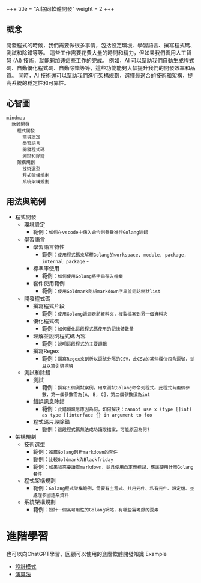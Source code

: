 +++
title = "AI協同軟體開發"
weight = 2
+++

## 概念
開發程式的時候，我們需要做很多事情，包括設定環境、學習語言、撰寫程式碼、測試和除錯等等。
這些工作需要花費大量的時間和精力，但如果我們善用人工智慧 (AI) 技術，就能夠加速這些工作的完成。
例如，AI 可以幫助我們自動生成程式碼、自動優化程式碼、自動除錯等等，這些功能能夠大幅提升我們的開發效率和品質。
同時，AI 技術還可以幫助我們進行架構規劃，選擇最適合的技術和架構，提高系統的穩定性和可靠性。

## 心智圖
```mermaid
mindmap
  軟體開發
    程式開發
      環境設定
      學習語言
      開發程式碼
      測試和除錯
    架構規劃
      技術選型
      程式架構規劃
      系統架構規劃
```


## 用法與範例
- 程式開發
  - 環境設定
    - 範例：`如何在vscode中傳入命令列參數進行Golang除錯`
  - 學習語言
    - 學習語言特性
      - 範例：`使用程式碼來解釋Golang的workspace, module, package, internal package`      - 
    - 標準庫使用
      - 範例：`如何使用Golang將字串存入檔案`
    - 套件使用範例
      - 範例：`使用Goldmark剖析markdown字串並走訪樹狀list`
  - 開發程式碼
    - 撰寫程式片段
      - 範例：`使用Golang遞迴走訪資料夾，複製檔案到另一個資料夾`
    - 優化程式碼
      - 範例：`如何優化這段程式碼使用的記憶體數量`
    - 理解並說明程式碼內容
      - 範例：`說明這段程式的主要邏輯`
    - 撰寫Regex
      - 範例：`撰寫Regex來剖析以逗號分隔的CSV，此CSV的某些欄位包含逗號，並且以雙引號環繞`
  - 測試和除錯
    - 測試
      - 範例：`撰寫五個測試案例，用來測試Golang命令列程式。此程式有兩個參數，第一個參數需為[A, B, C]，第二個參數須為int`
    - 錯誤訊息除錯
      - 範例：`此錯誤訊息原因為何，如何解決：cannot use x (type []int) as type []interface {} in argument to foo`
    - 程式碼片段除錯
      - 範例：`這段程式碼無法成功讀取檔案，可能原因為何?`
- 架構規劃
  - 技術選型
    - 範例：`推薦Golang剖析markdown的套件`
    - 範例：`比較Goldmark與Blackfriday`
    - 範例：`如果我需要讀取markdown，並且使用自定義標記，應該使用什麼Golang套件`
  - 程式架構規劃
    - 範例：`Golang程式架構範例，需要有主程式、共用元件、私有元件、設定檔、並處理多國語系資料`
  - 系統架構規劃
    - 範例：`設計一個高可用性的Golang網站，有哪些需考慮的要素`

# 進階學習
也可以向ChatGPT學習、回顧可以使用的進階軟體開發知識
Example
- [設計模式](https://learninfun.github.io/learn-with-ai/zh-tw/ai-knowledge-hub/it/back-end-development/design-pattern/)
- [演算法](https://learninfun.github.io/learn-with-ai/zh-tw/ai-knowledge-hub/it/back-end-development/algorithm/)
